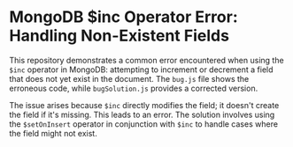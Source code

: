 # MongoDB $inc Operator Error: Handling Non-Existent Fields

This repository demonstrates a common error encountered when using the `$inc` operator in MongoDB: attempting to increment or decrement a field that does not yet exist in the document.  The `bug.js` file shows the erroneous code, while `bugSolution.js` provides a corrected version.

The issue arises because `$inc` directly modifies the field; it doesn't create the field if it's missing.  This leads to an error. The solution involves using the `$setOnInsert` operator in conjunction with `$inc` to handle cases where the field might not exist.